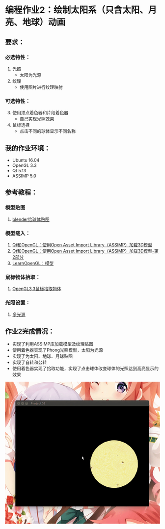 # 编程作业2：绘制太阳系（只含太阳、月亮、地球）动画

## 要求：

### 必选特性：

1. 光照
   + 太阳为光源
2. 纹理
   + 使用图片进行纹理映射

### 可选特性：

3. 使用顶点着色器和片段着色器
   + 自己实现光照效果
4. 鼠标选择
   + 点击不同的球体显示不同名称

## 我的作业环境：

- Ubuntu 16.04 
- OpenGL 3.3
- Qt 5.13
- ASSIMP 5.0

## 参考教程：

### 模型贴图

1. [blender给球体贴图](https://en.m.wikibooks.org/wiki/Blender_3D:_Noob_to_Pro/UV_Map_Basics)

### 模型载入：

1. [Qt和OpenGL：使用Open Asset Import Library（ASSIMP）加载3D模型](https://blog.csdn.net/u010750137/article/details/103547324)
2. [Qt和OpenGL：使用Open Asset Import Library（ASSIMP）加载3D模型-第2部分](https://blog.csdn.net/u010750137/article/details/103547387)
3. [LearnOpenGL：模型](https://learnopengl-cn.github.io/03%20Model%20Loading/03%20Model/)

### 鼠标物体拾取：

1. [OpenGL3.3鼠标拾取物体](https://blog.csdn.net/u010750137/article/details/103534731)

### 光照设置：

1. [多光源](https://learnopengl-cn.github.io/02%20Lighting/06%20Multiple%20lights/)

## 作业2完成情况：

+ 实现了利用ASSIMP库加载模型及纹理贴图
+ 使用着色器实现了Phong光照模型，太阳为光源
+ 实现了为太阳、地球、月球贴图
+ 实现了自转和公转
+ 使用着色器实现了拾取功能，实现了点击球体改变球体的光照达到高亮显示的效果

![solarSystem](./solarSystemWithoutSpecular.gif)

